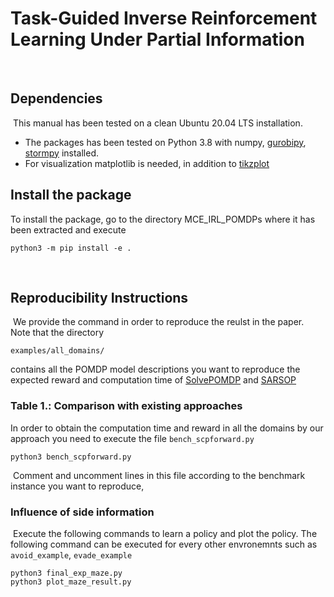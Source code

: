 # Task-Guided Inverse Reinforcement Learning Under Partial Information
​
## Dependencies
​
This manual has been tested on a clean Ubuntu 20.04 LTS installation.
​
- The packages has been tested on Python 3.8 with numpy, [gurobipy](https://www.gurobi.com/documentation/9.1/quickstart_mac/cs_using_pip_to_install_gr.html), [stormpy](https://moves-rwth.github.io/stormpy/) installed.
- For visualization matplotlib is needed, in addition to [tikzplot](https://github.com/nschloe/tikzplotlib)
​
## Install the package
To install the package, go to the directory MCE_IRL_POMDPs where it has been extracted and execute
```
python3 -m pip install -e .
```
​
## Reproducibility Instructions
​
We provide the command in order to reproduce the reulst in the paper. Note that the directory 
```
examples/all_domains/
```
contains all the POMDP model descriptions you want to reproduce the expected reward and computation time of [SolvePOMDP](https://www.erwinwalraven.nl/solvepomdp/) and [SARSOP](https://github.com/AdaCompNUS/sarsop)
​
### Table 1.: Comparison with existing approaches
In order to obtain the computation time and reward in all the domains by our approach you need to execute the file  `bench_scpforward.py`
```
python3 bench_scpforward.py
```
​
Comment and uncomment lines in this file according to the benchmark instance you want to reproduce,
​
### Influence of side information
​
Execute the following commands to learn a policy and plot the policy. The following command can be executed for every other envronemnts such as `avoid_example`,  `evade_example`
​
```cd examples/maze_example
python3 final_exp_maze.py
python3 plot_maze_result.py
```